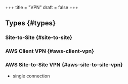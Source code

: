 +++
title = "VPN"
draft = false
+++

## Types {#types}


### Site-to-Site {#site-to-site}


### AWS Client VPN {#aws-client-vpn}


### AWS Site-to-Site VPN {#aws-site-to-site-vpn}

-   single connection